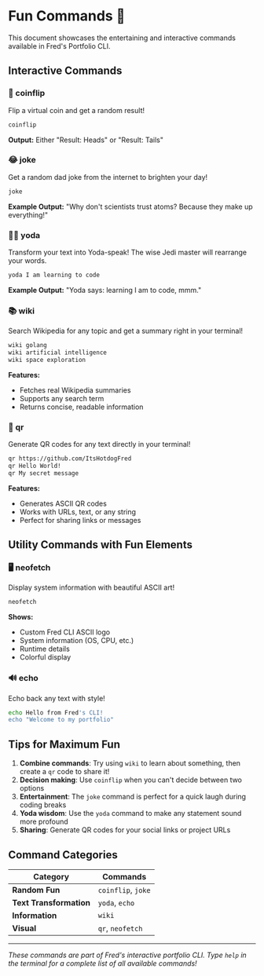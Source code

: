 # Fun Commands 🎉

This document showcases the entertaining and interactive commands available in Fred's Portfolio CLI.

## Interactive Commands

### 🎲 coinflip
Flip a virtual coin and get a random result!
```bash
coinflip
```
**Output:** Either "Result: Heads" or "Result: Tails"

### 😂 joke
Get a random dad joke from the internet to brighten your day!
```bash
joke
```
**Example Output:** "Why don't scientists trust atoms? Because they make up everything!"

### 🧙‍♂️ yoda
Transform your text into Yoda-speak! The wise Jedi master will rearrange your words.
```bash
yoda I am learning to code
```
**Example Output:** "Yoda says: learning I am to code, mmm."

### 📚 wiki
Search Wikipedia for any topic and get a summary right in your terminal!
```bash
wiki golang
wiki artificial intelligence
wiki space exploration
```
**Features:**
- Fetches real Wikipedia summaries
- Supports any search term
- Returns concise, readable information

### 📱 qr
Generate QR codes for any text directly in your terminal!
```bash
qr https://github.com/ItsHotdogFred
qr Hello World!
qr My secret message
```
**Features:**
- Generates ASCII QR codes
- Works with URLs, text, or any string
- Perfect for sharing links or messages

## Utility Commands with Fun Elements

### 🖥️ neofetch
Display system information with beautiful ASCII art!
```bash
neofetch
```
**Shows:**
- Custom Fred CLI ASCII logo
- System information (OS, CPU, etc.)
- Runtime details
- Colorful display

### 🔊 echo
Echo back any text with style!
```bash
echo Hello from Fred's CLI!
echo "Welcome to my portfolio"
```

## Tips for Maximum Fun

1. **Combine commands**: Try using `wiki` to learn about something, then create a `qr` code to share it!
2. **Decision making**: Use `coinflip` when you can't decide between two options
3. **Entertainment**: The `joke` command is perfect for a quick laugh during coding breaks
4. **Yoda wisdom**: Use the `yoda` command to make any statement sound more profound
5. **Sharing**: Generate QR codes for your social links or project URLs

## Command Categories

| Category | Commands |
|----------|----------|
| **Random Fun** | `coinflip`, `joke` |
| **Text Transformation** | `yoda`, `echo` |
| **Information** | `wiki` |
| **Visual** | `qr`, `neofetch` |

---

*These commands are part of Fred's interactive portfolio CLI. Type `help` in the terminal for a complete list of all available commands!*
